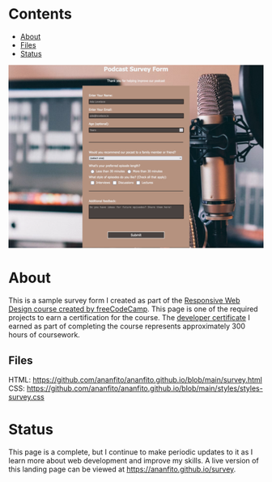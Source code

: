 # Contents

- [About](#about)
- [Files](#files)
- [Status](#status)

![screenshot of my sample survey form](./screenshot_survey-form.png)

# About

This is a sample survey form I created as part of the [Responsive Web Design course created by freeCodeCamp](https://www.freecodecamp.org/learn/2022/responsive-web-design/). This page is one of the required projects to earn a certification for the course. The [developer certificate](https://www.freecodecamp.org/certification/ananfito/responsive-web-design) I earned as part of completing the course represents approximately 300 hours of coursework.

## Files

HTML: https://github.com/ananfito/ananfito.github.io/blob/main/survey.html
CSS: https://github.com/ananfito/ananfito.github.io/blob/main/styles/styles-survey.css

# Status

This page is a complete, but I continue to make periodic updates to it as I learn more about web development and improve my skills. A live version of this landing page can be viewed at https://ananfito.github.io/survey.
